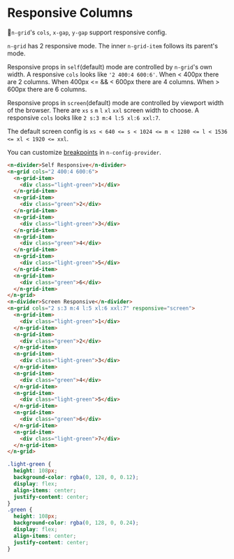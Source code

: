 # Responsive Columns

`n-grid`'s `cols`, `x-gap`, `y-gap` support responsive config.

`n-grid` has 2 responsive mode. The inner `n-grid-item` follows its parent's mode.

Responsive props in `self`(default) mode are controlled by `n-grid`'s own width. A responsive `cols` looks like `'2 400:4 600:6'`. When < 400px there are 2 columns. When 400px <= && < 600px there are 4 columns. When > 600px there are 6 columns.

Responsive props in `screen`(default) mode are controlled by viewport width of the browser. There are `xs` `s` `m` `l` `xl` `xxl` screen width to choose. A responsive `cols` looks like `2 s:3 m:4 l:5 xl:6 xxl:7`.

The default screen config is `xs < 640 <= s < 1024 <= m < 1280 <= l < 1536 <= xl < 1920 <= xxl`.

You can customize [breakpoints](config-provider#API) in `n-config-provider`.

```html
<n-divider>Self Responsive</n-divider>
<n-grid cols="2 400:4 600:6">
  <n-grid-item>
    <div class="light-green">1</div>
  </n-grid-item>
  <n-grid-item>
    <div class="green">2</div>
  </n-grid-item>
  <n-grid-item>
    <div class="light-green">3</div>
  </n-grid-item>
  <n-grid-item>
    <div class="green">4</div>
  </n-grid-item>
  <n-grid-item>
    <div class="light-green">5</div>
  </n-grid-item>
  <n-grid-item>
    <div class="green">6</div>
  </n-grid-item>
</n-grid>
<n-divider>Screen Responsive</n-divider>
<n-grid cols="2 s:3 m:4 l:5 xl:6 xxl:7" responsive="screen">
  <n-grid-item>
    <div class="light-green">1</div>
  </n-grid-item>
  <n-grid-item>
    <div class="green">2</div>
  </n-grid-item>
  <n-grid-item>
    <div class="light-green">3</div>
  </n-grid-item>
  <n-grid-item>
    <div class="green">4</div>
  </n-grid-item>
  <n-grid-item>
    <div class="light-green">5</div>
  </n-grid-item>
  <n-grid-item>
    <div class="green">6</div>
  </n-grid-item>
  <n-grid-item>
    <div class="light-green">7</div>
  </n-grid-item>
</n-grid>
```

```css
.light-green {
  height: 108px;
  background-color: rgba(0, 128, 0, 0.12);
  display: flex;
  align-items: center;
  justify-content: center;
}
.green {
  height: 108px;
  background-color: rgba(0, 128, 0, 0.24);
  display: flex;
  align-items: center;
  justify-content: center;
}
```
